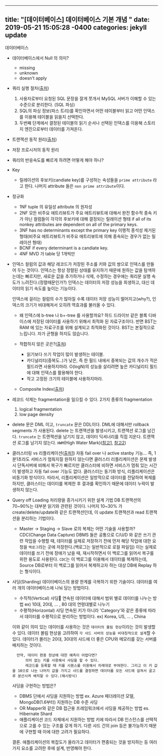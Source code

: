 
---
title: "[데이터베이스] 데이터베이스 기본 개념 "
date: 2019-05-21 15:05:28 -0400
categories: jekyll update
---

데이터베이스
- 데이터베이스에서 Null 의 의미?
    - missing
    - unknown
    - doesn't apply
- 쿼리 실행 절차([출처](https://12bme.tistory.com/160))
    1. 사용자로부터 요청된 SQL 문장을 잘게 쪼개서 MySQL 서버가 이해할 수 있는 수준으로 분리한다. (SQL 파싱)
    2. SQL의 파싱 정보(파스 트리)를 확인하면서 어떤 테이블부터 읽고 어떤 인덱스를 이용해 테이블을 읽을지 선택한다.
    3. 두번째 단계에서 결정된 테이블의 읽기 순서나 선택된 인덱스를 이용해 스토리지 엔진으로부터 데이터를 가져온다.
- 트랜잭션 동작 원리([출처](https://tech.wheejuni.com/2018/06/14/database-transaction/))
- 저장 프로시저의 동작 원리
- 쿼리의 반응속도를 빠르게 하려면 어떻게 해야 하나?
- Key
    * 릴레이션의 후보키(candiate key)를 구성하는 속성들을 `prime attribute` 라고 한다.
        나머지 attribute 들은 `non prime attribute`이다.
- 정규화
    * 1NF
        tuple 의 유일성
        attribute 의 원자성
    * 2NF
        모든 비주요 애트리뷰트가 주요 애트리뷰트에 대해서 완전 함수적 종속
        키가 아닌 컬럼들이 각각의 후보키에 대해 결정되는 릴레이션 형태
        if all of its nonkey attributes are dependent on all of the primary keys.
    * 3NF
        has no determinants except the primary key
        이행적 종석성 제거된 형태(비주요 애트리뷰트가 비주요 애트리뷰트에 의해 종속되는 경우가 없는 릴레이션 형태)
    * BCNF
        if every determinant is a candiate key.
    * 4NF
        MVD 가 table 당 1개씩만

- 인덱스
    컬럼의 값과 해당 레코드가 저장된 주소를 키와 값의 쌍으로 인덱스를 만들어 두는 것이다.
    인덱스는 항상 정렬된 상태를 유지하기 때문에 원하는 값을 탐색하는데는 빠르지만, 새로운 값을 추가하거나 삭제, 수정하는 경우에는 쿼리문 실행 속도가 느려진다.(정렬때문인가?)
    인덱스는 데이터의 저장 성능을 희생하고, 대신 데이터의 읽기 속도를 높이는 기능이다.

    인덱스에 걸리는 컬럼의 수가 많아질 수록 데이터 저장 성능이 떨어지고(why?), 인덱스의 크기가 비대해져서 오히려 역효과를 불러올 수 있다.

    * 왜 인덱스에 b-tree 나 b+-tree 를 사용할까요?
        하드 드라이브 같은 블록 디바이스에 저장된 데이터를 사용하기 위해서 최적화 된 자료구조이다.
        반면 BST는 RAM 에 있는 자료구조를 위해 설계되고 최적화된 것이다.
        BST는 본질적으로 느립니다. 자가 균형을 하지도 않습니다. 
    
    * 적합하지 않은 곳은?([출처](https://medium.com/@User3141592/single-vs-composite-indexes-in-relational-databases-58d0eb045cbe))
        - 읽기보다 쓰기 작업이 많이 발생하는 테이블.
        - 카디널리티(중복도..)가 낮은, 즉 한 필드 내에서 중복되는 값의 개수가 적은 필드라면 사용하지마라. O(logN)의 성능을 살리려면 높은 카디널리티 필드에 대해 인덱스를 활용해야 한다.
        - 작고 고정된 크기의 테이블에 사용하지마라. 
    
    * Composite Index([출처](https://medium.com/@User3141592/single-vs-composite-indexes-in-relational-databases-58d0eb045cbe#d5f9))

- 레코드 삭제는 fragmentation을 일으킬 수 있다.
    2가지 종류의 fragmentation
    1. logical fragmentation
    2. low page density

- delete 문은 DML 이고, `truncate` 문은 DDL이다. DML에 대해서만 rollback segments 가 사용된다.
    delete 는 트랜잭션을 발생시키고, 트랜잭션 로그를 남긴다.
    `truncate` 는 트랜잭션을 남기지 않고, 데이터 딕셔너리를 직접 지운다. 트랜잭션 로그를 남기지 않는다.
    `HWM`(High Water Mark)([참고1](https://needjarvis.tistory.com/12), [참고2](https://m.blog.naver.com/itperson/220878447705))

- 클러스터링 vs 리플리케이션([출처1](http://www.mysqlkorea.com/gnuboard4/bbs/board.php?bo_table=community_03&wr_id=1504))
    자동 fail over 나 active stanby 기능... 즉, 1분1초라도 서비스가 멈춰지질 원하지 않는다면 클러스터
    리플리케이션은 문제 발생시 단독서버에 비해서 복구가 빠르지만 클러스터에 비하면 서비스가 멈춰 있는 시간이 발생하고 자동 fail over 기능도 없다.
    클러스터는 동기화 방식, 리플리케이션은 비동기화 방식이다. 
    따라서, 리플리케이션은 일방적으로 데이터를 전달하여 복제를 하지만, 클러스터는 데이터를 복제한 후 결과를 확인하기 때문에 데이터 누락이 발생하지 않는다. 

- Query off Loading
    처리량을 증가시키기 위한 설계 기법
    DB 트랜잭션의 70~90%는 대부분 읽기와 관련된 것이다.
    나머지 10~30% 가 create/delete/update와 같은 트랜잭션인데, 이 update 트랜잭션과 read 트랜잭션을 분리하는 기법이다.

    * Master -> Staging -> Slave 로의 복제는 어떤 기술을 사용할까? CDC(Change Data Capture)
        DBMS 들은 공통으로 C/U/D 와 같은 쓰기 관련 작업을 수행할 때, 데이터를 실제로 저장하기 전에 먼저 해당 작업에 대한 요청을 `백로그`라는 곳에 저장한다.(백로그는 일반적으로 로컬 파일임)
        이는 실제로 데이터를 쓰기 전에 장애가 났을 때, 재시작하면서 이 백로그를 읽어서 복구를 위한 용도로 사용된다.
        `CDC`는 이 백로그를 이용해서 데이터를 복제하는데, Source DB로부터 이 백로그를 읽어서 복제하고자 하는 대상 DB에 Replay 하는 형식이다.


- 샤딩(Sharding)
    데이터베이스의 용량 한계를 극복하기 위한 기술이다.
    데이터를 여러 개의 데이터베이스에 나눠 담는 방법이다.

    * 수직적(Vertical) 샤딩
        연속된 데이터에 대해서 범위 별로 데이터를 나누는 방법
        ex) 10대, 20대, ... , 80 대의 연령대별로 나누기
    * 수평적(Horizontal) 샤딩
        연속된 키가 아니라 'Category'와 같은 종류에 따라서 데이터를 수평적으로 분리하는 방법이다.
        ex) Korea, US, ... , China 
    
    이와 같이 의미 있는 데이터를 사용하는 것은 `데이터의 몰림 현상`이라는 것이 발생할 수 있다.
        데이터 몰림 현상을 고려하여 `각 샤드 서버의 성능을 비대칭적으로 설계`할 수 있다.
        데이터가 몰리는 20대, 30대의 샤드에 더 좋은 CPU와 메모리를 갖는 서버를 배치하는 것이다.

        만약, 데이터 편중 현상에 대한 예측이 어렵다면?
            의미 없는 키를 사용해서 샤딩을 할 수 있다.
            레코드를 등록할 때 키를 시퀀스를 이용해서 차례대로 부여한다. 그리고 이 키 값을 10으로 나눈 나머지 값을 가지고 샤드를 결정하면 데이터를 모든 샤드에 걸쳐서 골고루 분산시켜 배치할 수 있다.(해시방식)

    샤딩을 구현하는 방법은?
    - DBMS 단에서 샤딩을 지원하는 방법
        ex. Azure 페더레이션 모델, MongoDB(1.6부터) 지원하는 DB 수준 샤딩
    - OR Mapper와 같은 DB 접근용 프레임워크에서 샤딩을 제공하는 방법
        es. Hibernate Shard
    - 애플리케이션 코드 자체에서 지원하는 방법 
        키에 따라서 DB 인스턴스를 선택적으로 고를 수 있는 구조를 갖게 하기.
        다른 샤드 간의 join 등은 불가능하기 때문에 구현할 때 이에 대한 고려가 필요하다.
    
    결론. 애플리케이션의 복잡도가 올라가고 데이터가 편중되는 것을 방지하는 등 여러 가지 요소를 고려한 후에 설계, 반영해야 한다.